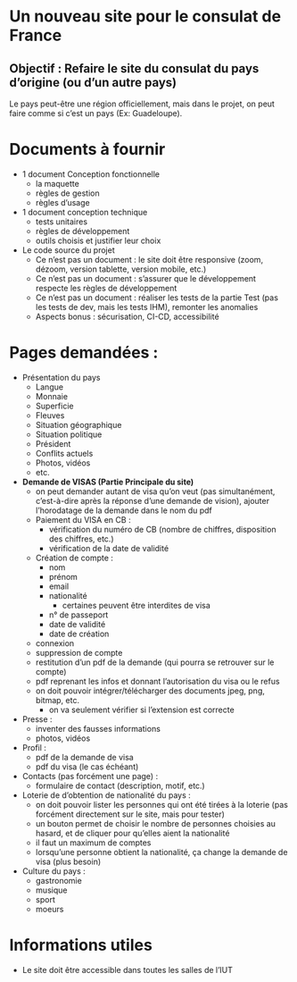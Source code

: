 # Un nouveau site pour le consulat de France

## Objectif : Refaire le site du consulat du pays d’origine (ou d’un autre pays)

Le pays peut-être une région officiellement, mais dans le projet, on peut faire comme si c’est un pays (Ex: Guadeloupe).

# Documents à fournir

* 1 document Conception fonctionnelle  
  * la maquette  
  * règles de gestion  
  * règles d’usage  
* 1 document conception technique   
  * tests unitaires  
  * règles de développement  
  * outils choisis et justifier leur choix
* Le code source du projet  
  * Ce n’est pas un document : le site doit être responsive (zoom, dézoom, version tablette, version mobile, etc.)  
  * Ce n’est pas un document : s’assurer que le développement respecte les règles de développement  
  * Ce n’est pas un document : réaliser les tests de la partie Test (pas les tests de dev, mais les tests IHM), remonter les anomalies   
  * Aspects bonus : sécurisation, CI-CD, accessibilité

# Pages demandées :

* Présentation du pays  
  * Langue  
  * Monnaie  
  * Superficie  
  * Fleuves  
  * Situation géographique  
  * Situation politique  
  * Président  
  * Conflits actuels  
  * Photos, vidéos  
  * etc.  
* **Demande de VISAS (Partie Principale du site)**  
  * on peut demander autant de visa qu’on veut (pas simultanément, c’est-à-dire après la réponse d’une demande de vision), ajouter l’horodatage de la demande dans le nom du pdf  
  * Paiement du VISA en CB :  
    * vérification du numéro de CB (nombre de chiffres, disposition des chiffres, etc.)  
    * vérification de la date de validité  
  * Création de compte :  
    * nom  
    * prénom  
    * email  
    * nationalité  
      * certaines peuvent être interdites de visa  
    * n° de passeport  
    * date de validité  
    * date de création  
  * connexion  
  * suppression de compte  
  * restitution d’un pdf de la demande (qui pourra se retrouver sur le compte)  
  * pdf reprenant les infos et donnant l’autorisation du visa ou le refus  
  * on doit pouvoir intégrer/télécharger des documents jpeg, png, bitmap, etc.  
    * on va seulement vérifier si l’extension est correcte  
* Presse :  
  * inventer des fausses informations  
  * photos, vidéos  
* Profil :  
  * pdf de la demande de visa  
  * pdf du visa (le cas échéant)  
* Contacts (pas forcément une page) :  
  * formulaire de contact (description, motif, etc.)  
* Loterie de d’obtention de nationalité du pays :  
  * on doit pouvoir lister les personnes qui ont été tirées à la loterie (pas forcément directement sur le site, mais pour tester)  
  * un bouton permet de choisir le nombre de personnes choisies au hasard, et de cliquer pour qu’elles aient la nationalité  
  * il faut un maximum de comptes  
  * lorsqu’une personne obtient la nationalité, ça change la demande de visa (plus besoin)  
* Culture du pays :  
  * gastronomie  
  * musique  
  * sport  
  * moeurs

# Informations utiles

* Le site doit être accessible dans toutes les salles de l’IUT
